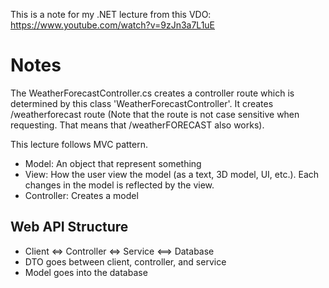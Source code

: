 This is a note for my .NET lecture from this VDO: https://www.youtube.com/watch?v=9zJn3a7L1uE

# Notes
The WeatherForecastController.cs creates a controller route which is determined by this class 'WeatherForecastController'. It creates /weatherforecast route (Note that the route is not case sensitive when requesting. That means that /weatherFORECAST also works).

This lecture follows MVC pattern.
- Model: An object that represent something
- View: How the user view the model (as a text, 3D model, UI, etc.). Each changes in the model is reflected by the view.
- Controller: Creates a model

## Web API Structure
- Client <=> Controller <=> Service <==> Database
- DTO goes between client, controller, and service
- Model goes into the database
